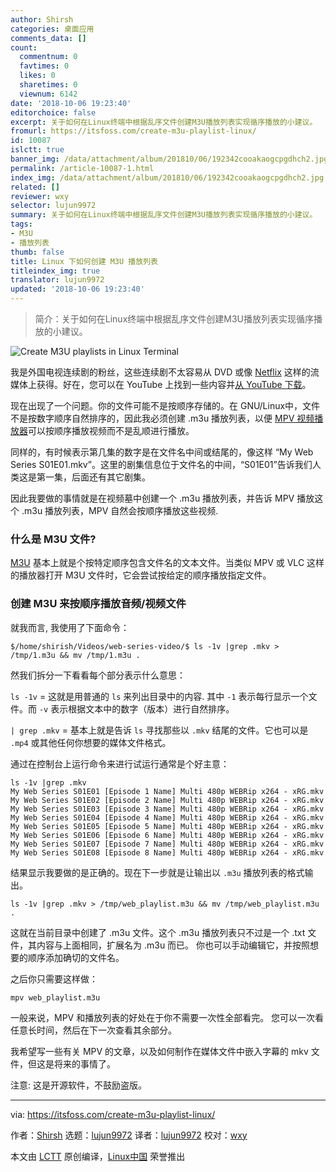 ```yaml
---
author: Shirsh
categories: 桌面应用
comments_data: []
count:
  commentnum: 0
  favtimes: 0
  likes: 0
  sharetimes: 0
  viewnum: 6142
date: '2018-10-06 19:23:40'
editorchoice: false
excerpt: 关于如何在Linux终端中根据乱序文件创建M3U播放列表实现循序播放的小建议。
fromurl: https://itsfoss.com/create-m3u-playlist-linux/
id: 10087
islctt: true
banner_img: /data/attachment/album/201810/06/192342cooakaogcpgdhch2.jpg
permalink: /article-10087-1.html
index_img: /data/attachment/album/201810/06/192342cooakaogcpgdhch2.jpg.thumb.jpg
related: []
reviewer: wxy
selector: lujun9972
summary: 关于如何在Linux终端中根据乱序文件创建M3U播放列表实现循序播放的小建议。
tags:
- M3U
- 播放列表
thumb: false
title: Linux 下如何创建 M3U 播放列表
titleindex_img: true
translator: lujun9972
updated: '2018-10-06 19:23:40'
---
```



> 
> 简介：关于如何在Linux终端中根据乱序文件创建M3U播放列表实现循序播放的小建议。
> 
> 
> 


![Create M3U playlists in Linux Terminal](/data/attachment/album/201810/06/192342cooakaogcpgdhch2.jpg)


我是外国电视连续剧的粉丝，这些连续剧不太容易从 DVD 或像 [Netflix](https://itsfoss.com/netflix-open-source-ai/) 这样的流媒体上获得。好在，您可以在 YouTube 上找到一些内容并[从 YouTube 下载](https://itsfoss.com/download-youtube-linux/)。


现在出现了一个问题。你的文件可能不是按顺序存储的。在 GNU/Linux中，文件不是按数字顺序自然排序的，因此我必须创建 .m3u 播放列表，以便 [MPV 视频播放器](https://itsfoss.com/mpv-video-player/)可以按顺序播放视频而不是乱顺进行播放。


同样的，有时候表示第几集的数字是在文件名中间或结尾的，像这样 “My Web Series S01E01.mkv”。这里的剧集信息位于文件名的中间，“S01E01”告诉我们人类这是第一集，后面还有其它剧集。


因此我要做的事情就是在视频墓中创建一个 .m3u 播放列表，并告诉 MPV 播放这个 .m3u 播放列表，MPV 自然会按顺序播放这些视频.


### 什么是 M3U 文件?


[M3U](https://en.wikipedia.org/wiki/M3U) 基本上就是个按特定顺序包含文件名的文本文件。当类似 MPV 或 VLC 这样的播放器打开 M3U 文件时，它会尝试按给定的顺序播放指定文件。


### 创建 M3U 来按顺序播放音频/视频文件


就我而言, 我使用了下面命令：



```
$/home/shirish/Videos/web-series-video/$ ls -1v |grep .mkv > /tmp/1.m3u && mv /tmp/1.m3u .
```

然我们拆分一下看看每个部分表示什么意思：


`ls -1v` = 这就是用普通的 `ls` 来列出目录中的内容. 其中 `-1` 表示每行显示一个文件。而 `-v` 表示根据文本中的数字（版本）进行自然排序。


`| grep .mkv` = 基本上就是告诉 `ls` 寻找那些以 `.mkv` 结尾的文件。它也可以是 `.mp4` 或其他任何你想要的媒体文件格式。


通过在控制台上运行命令来进行试运行通常是个好主意：



```
ls -1v |grep .mkv
My Web Series S01E01 [Episode 1 Name] Multi 480p WEBRip x264 - xRG.mkv
My Web Series S01E02 [Episode 2 Name] Multi 480p WEBRip x264 - xRG.mkv
My Web Series S01E03 [Episode 3 Name] Multi 480p WEBRip x264 - xRG.mkv
My Web Series S01E04 [Episode 4 Name] Multi 480p WEBRip x264 - xRG.mkv
My Web Series S01E05 [Episode 5 Name] Multi 480p WEBRip x264 - xRG.mkv
My Web Series S01E06 [Episode 6 Name] Multi 480p WEBRip x264 - xRG.mkv
My Web Series S01E07 [Episode 7 Name] Multi 480p WEBRip x264 - xRG.mkv
My Web Series S01E08 [Episode 8 Name] Multi 480p WEBRip x264 - xRG.mkv
```

结果显示我要做的是正确的。现在下一步就是让输出以 `.m3u` 播放列表的格式输出。



```
ls -1v |grep .mkv > /tmp/web_playlist.m3u && mv /tmp/web_playlist.m3u .
```

这就在当前目录中创建了 .m3u 文件。这个 .m3u 播放列表只不过是一个 .txt 文件，其内容与上面相同，扩展名为 .m3u 而已。 你也可以手动编辑它，并按照想要的顺序添加确切的文件名。


之后你只需要这样做：



```
mpv web_playlist.m3u
```

一般来说，MPV 和播放列表的好处在于你不需要一次性全部看完。 您可以一次看任意长时间，然后在下一次查看其余部分。


我希望写一些有关 MPV 的文章，以及如何制作在媒体文件中嵌入字幕的 mkv 文件，但这是将来的事情了。


注意: 这是开源软件，不鼓励盗版。




---


via: <https://itsfoss.com/create-m3u-playlist-linux/>


作者：[Shirsh](https://itsfoss.com/author/shirish/) 选题：[lujun9972](https://github.com/lujun9972) 译者：[lujun9972](https://github.com/lujun9972) 校对：[wxy](https://github.com/wxy)


本文由 [LCTT](https://github.com/LCTT/TranslateProject) 原创编译，[Linux中国](https://linux.cn/) 荣誉推出